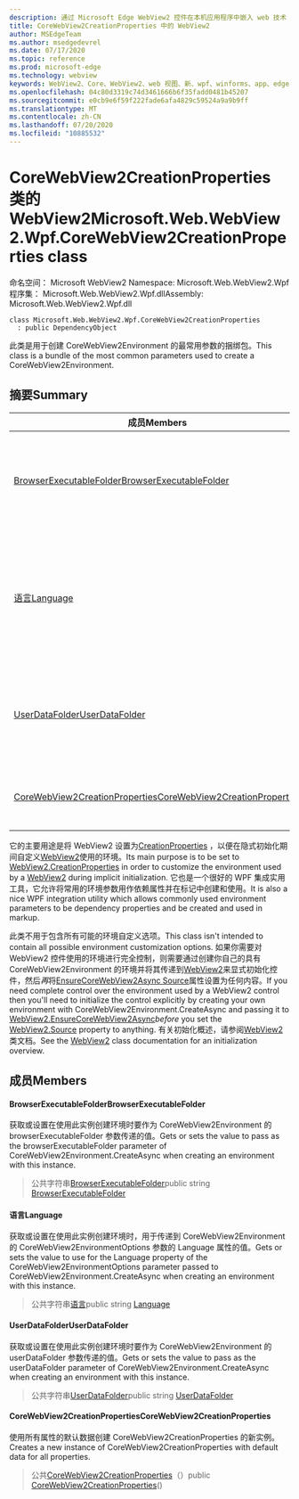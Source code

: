```yaml
---
description: 通过 Microsoft Edge WebView2 控件在本机应用程序中嵌入 web 技术（HTML、CSS 和 JavaScript）
title: CoreWebView2CreationProperties 中的 WebView2
author: MSEdgeTeam
ms.author: msedgedevrel
ms.date: 07/17/2020
ms.topic: reference
ms.prod: microsoft-edge
ms.technology: webview
keywords: WebView2、Core、WebView2、web 视图、新、wpf、winforms、app、edge、CoreWebView2、CoreWebView2Controller、浏览器控件、边缘 html、WebView2、浏览器控件、边缘 html、。 CoreWebView2CreationProperties
ms.openlocfilehash: 04c80d3319c74d3461666b6f35fadd0481b45207
ms.sourcegitcommit: e0cb9e6f59f222fade6afa4829c59524a9a9b9ff
ms.translationtype: MT
ms.contentlocale: zh-CN
ms.lasthandoff: 07/20/2020
ms.locfileid: "10885532"
---
```

# <span data-ttu-id="2ba8f-104">CoreWebView2CreationProperties 类的 WebView2</span><span class="sxs-lookup"><span data-stu-id="2ba8f-104">Microsoft.Web.WebView2.Wpf.CoreWebView2CreationProperties class</span></span> 

<span data-ttu-id="2ba8f-105">命名空间： Microsoft WebView2 </span><span class="sxs-lookup"><span data-stu-id="2ba8f-105">Namespace: Microsoft.Web.WebView2.Wpf</span></span>\
<span data-ttu-id="2ba8f-106">程序集： Microsoft.Web.WebView2.Wpf.dll</span><span class="sxs-lookup"><span data-stu-id="2ba8f-106">Assembly: Microsoft.Web.WebView2.Wpf.dll</span></span>

```
class Microsoft.Web.WebView2.Wpf.CoreWebView2CreationProperties
  : public DependencyObject
```

<span data-ttu-id="2ba8f-107">此类是用于创建 CoreWebView2Environment 的最常用参数的捆绑包。</span><span class="sxs-lookup"><span data-stu-id="2ba8f-107">This class is a bundle of the most common parameters used to create a CoreWebView2Environment.</span></span>

## <span data-ttu-id="2ba8f-108">摘要</span><span class="sxs-lookup"><span data-stu-id="2ba8f-108">Summary</span></span>

 <span data-ttu-id="2ba8f-109">成员</span><span class="sxs-lookup"><span data-stu-id="2ba8f-109">Members</span></span>                        | <span data-ttu-id="2ba8f-110">描述</span><span class="sxs-lookup"><span data-stu-id="2ba8f-110">Descriptions</span></span>
--------------------------------|---------------------------------------------
[<span data-ttu-id="2ba8f-111">BrowserExecutableFolder</span><span class="sxs-lookup"><span data-stu-id="2ba8f-111">BrowserExecutableFolder</span></span>](#browserexecutablefolder) | <span data-ttu-id="2ba8f-112">获取或设置在使用此实例创建环境时要作为 CoreWebView2Environment 的 browserExecutableFolder 参数传递的值。</span><span class="sxs-lookup"><span data-stu-id="2ba8f-112">Gets or sets the value to pass as the browserExecutableFolder parameter of CoreWebView2Environment.CreateAsync when creating an environment with this instance.</span></span>
[<span data-ttu-id="2ba8f-113">语言</span><span class="sxs-lookup"><span data-stu-id="2ba8f-113">Language</span></span>](#language) | <span data-ttu-id="2ba8f-114">获取或设置在使用此实例创建环境时，用于传递到 CoreWebView2Environment 的 CoreWebView2EnvironmentOptions 参数的 Language 属性的值。</span><span class="sxs-lookup"><span data-stu-id="2ba8f-114">Gets or sets the value to use for the Language property of the CoreWebView2EnvironmentOptions parameter passed to CoreWebView2Environment.CreateAsync when creating an environment with this instance.</span></span>
[<span data-ttu-id="2ba8f-115">UserDataFolder</span><span class="sxs-lookup"><span data-stu-id="2ba8f-115">UserDataFolder</span></span>](#userdatafolder) | <span data-ttu-id="2ba8f-116">获取或设置在使用此实例创建环境时要作为 CoreWebView2Environment 的 userDataFolder 参数传递的值。</span><span class="sxs-lookup"><span data-stu-id="2ba8f-116">Gets or sets the value to pass as the userDataFolder parameter of CoreWebView2Environment.CreateAsync when creating an environment with this instance.</span></span>
[<span data-ttu-id="2ba8f-117">CoreWebView2CreationProperties</span><span class="sxs-lookup"><span data-stu-id="2ba8f-117">CoreWebView2CreationProperties</span></span>](#corewebview2creationproperties) | <span data-ttu-id="2ba8f-118">使用所有属性的默认数据创建 CoreWebView2CreationProperties 的新实例。</span><span class="sxs-lookup"><span data-stu-id="2ba8f-118">Creates a new instance of CoreWebView2CreationProperties with default data for all properties.</span></span>

<span data-ttu-id="2ba8f-119">它的主要用途是将 WebView2 设置为[CreationProperties](microsoft-web-webview2-wpf-webview2.md) ，以便在隐式初始化期间自定义[WebView2](microsoft-web-webview2-wpf-webview2.md)使用的环境。</span><span class="sxs-lookup"><span data-stu-id="2ba8f-119">Its main purpose is to be set to [WebView2.CreationProperties](microsoft-web-webview2-wpf-webview2.md) in order to customize the environment used by a [WebView2](microsoft-web-webview2-wpf-webview2.md) during implicit initialization.</span></span> <span data-ttu-id="2ba8f-120">它也是一个很好的 WPF 集成实用工具，它允许将常用的环境参数用作依赖属性并在标记中创建和使用。</span><span class="sxs-lookup"><span data-stu-id="2ba8f-120">It is also a nice WPF integration utility which allows commonly used environment parameters to be dependency properties and be created and used in markup.</span></span>

<span data-ttu-id="2ba8f-121">此类不用于包含所有可能的环境自定义选项。</span><span class="sxs-lookup"><span data-stu-id="2ba8f-121">This class isn't intended to contain all possible environment customization options.</span></span> <span data-ttu-id="2ba8f-122">如果你需要对 WebView2 控件使用的环境进行完全控制，则需要通过创建你自己的具有 CoreWebView2Environment 的环境并将其传递到[WebView2](microsoft-web-webview2-wpf-webview2.md)来显式初始化控件，然后*再*将[EnsureCoreWebView2Async Source](microsoft-web-webview2-wpf-webview2.md)属性设置为任何内容。</span><span class="sxs-lookup"><span data-stu-id="2ba8f-122">If you need complete control over the environment used by a WebView2 control then you'll need to initialize the control explicitly by creating your own environment with CoreWebView2Environment.CreateAsync and passing it to [WebView2.EnsureCoreWebView2Async](microsoft-web-webview2-wpf-webview2.md)*before* you set the [WebView2.Source](microsoft-web-webview2-wpf-webview2.md) property to anything.</span></span> <span data-ttu-id="2ba8f-123">有关初始化概述，请参阅[WebView2](microsoft-web-webview2-wpf-webview2.md)类文档。</span><span class="sxs-lookup"><span data-stu-id="2ba8f-123">See the [WebView2](microsoft-web-webview2-wpf-webview2.md) class documentation for an initialization overview.</span></span>

## <span data-ttu-id="2ba8f-124">成员</span><span class="sxs-lookup"><span data-stu-id="2ba8f-124">Members</span></span>

#### <span data-ttu-id="2ba8f-125">BrowserExecutableFolder</span><span class="sxs-lookup"><span data-stu-id="2ba8f-125">BrowserExecutableFolder</span></span> 

<span data-ttu-id="2ba8f-126">获取或设置在使用此实例创建环境时要作为 CoreWebView2Environment 的 browserExecutableFolder 参数传递的值。</span><span class="sxs-lookup"><span data-stu-id="2ba8f-126">Gets or sets the value to pass as the browserExecutableFolder parameter of CoreWebView2Environment.CreateAsync when creating an environment with this instance.</span></span>

> <span data-ttu-id="2ba8f-127">公共字符串[BrowserExecutableFolder](#browserexecutablefolder)</span><span class="sxs-lookup"><span data-stu-id="2ba8f-127">public string [BrowserExecutableFolder](#browserexecutablefolder)</span></span>

#### <span data-ttu-id="2ba8f-128">语言</span><span class="sxs-lookup"><span data-stu-id="2ba8f-128">Language</span></span> 

<span data-ttu-id="2ba8f-129">获取或设置在使用此实例创建环境时，用于传递到 CoreWebView2Environment 的 CoreWebView2EnvironmentOptions 参数的 Language 属性的值。</span><span class="sxs-lookup"><span data-stu-id="2ba8f-129">Gets or sets the value to use for the Language property of the CoreWebView2EnvironmentOptions parameter passed to CoreWebView2Environment.CreateAsync when creating an environment with this instance.</span></span>

> <span data-ttu-id="2ba8f-130">公共字符串[语言](#language)</span><span class="sxs-lookup"><span data-stu-id="2ba8f-130">public string [Language](#language)</span></span>

#### <span data-ttu-id="2ba8f-131">UserDataFolder</span><span class="sxs-lookup"><span data-stu-id="2ba8f-131">UserDataFolder</span></span> 

<span data-ttu-id="2ba8f-132">获取或设置在使用此实例创建环境时要作为 CoreWebView2Environment 的 userDataFolder 参数传递的值。</span><span class="sxs-lookup"><span data-stu-id="2ba8f-132">Gets or sets the value to pass as the userDataFolder parameter of CoreWebView2Environment.CreateAsync when creating an environment with this instance.</span></span>

> <span data-ttu-id="2ba8f-133">公共字符串[UserDataFolder](#userdatafolder)</span><span class="sxs-lookup"><span data-stu-id="2ba8f-133">public string [UserDataFolder](#userdatafolder)</span></span>

#### <span data-ttu-id="2ba8f-134">CoreWebView2CreationProperties</span><span class="sxs-lookup"><span data-stu-id="2ba8f-134">CoreWebView2CreationProperties</span></span> 

<span data-ttu-id="2ba8f-135">使用所有属性的默认数据创建 CoreWebView2CreationProperties 的新实例。</span><span class="sxs-lookup"><span data-stu-id="2ba8f-135">Creates a new instance of CoreWebView2CreationProperties with default data for all properties.</span></span>

> <span data-ttu-id="2ba8f-136">公共[CoreWebView2CreationProperties](#corewebview2creationproperties)（）</span><span class="sxs-lookup"><span data-stu-id="2ba8f-136">public [CoreWebView2CreationProperties](#corewebview2creationproperties)()</span></span>


